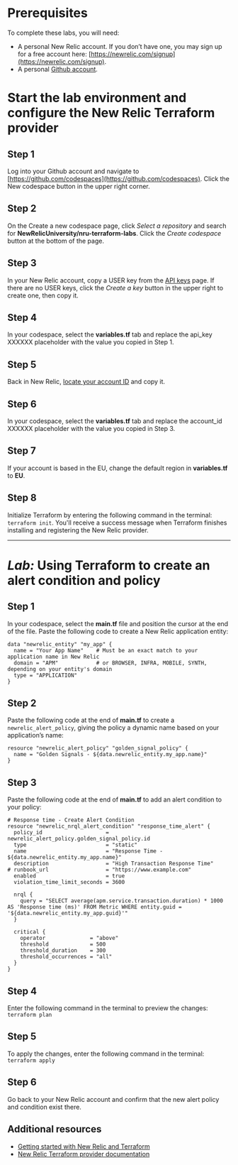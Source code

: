 # Prerequisites

To complete these labs, you will need: 
- A personal New Relic account. If you don’t have one, you may sign up for a free account here: [https://newrelic.com/signup](https://newrelic.com/signup). 
- A personal [Github account](https://github.com).

# Start the lab environment and configure the New Relic Terraform provider

## Step 1
Log into your Github account and navigate to [https://github.com/codespaces](https://github.com/codespaces). Click the New codespace button in the upper right corner.

## Step 2
On the Create a new codespace page, click _Select a repository_ and search for **NewRelicUniversity/nru-terraform-labs**. Click the _Create codespace_ button at the bottom of the page.

## Step 3
In your New Relic account, copy a USER key from the [API keys](https://one.newrelic.com/launcher/api-keys-ui.api-keys-launcher) page. If there are no USER keys, click the _Create a key_ button in the upper right to create one, then copy it.

## Step 4
In your codespace, select the **variables.tf** tab and replace the api_key XXXXXX placeholder with the value you copied in Step 1.

## Step 5
Back in New Relic, [locate your account ID](https://docs.newrelic.com/docs/accounts/accounts-billing/account-structure/account-id/) and copy it.

## Step 6
In your codespace, select the **variables.tf** tab and replace the account_id XXXXXX placeholder with the value you copied in Step 3.

## Step 7
If your account is based in the EU, change the default region in **variables.tf** to **EU**.

## Step 8
Initialize Terraform by entering the following command in the terminal: `terraform init`. You'll receive a success message when Terraform finishes installing and registering the New Relic provider.

---

# _Lab:_ Using Terraform to create an alert condition and policy

## Step 1
In your codespace, select the **main.tf** file and position the cursor at the end of the file. Paste the following code to create a New Relic application entity:
```
data "newrelic_entity" "my_app" {
  name = "Your App Name"    # Must be an exact match to your application name in New Relic
  domain = "APM"            # or BROWSER, INFRA, MOBILE, SYNTH, depending on your entity's domain
  type = "APPLICATION"
}
```

## Step 2
Paste the following code at the end of **main.tf** to create a `newrelic_alert_policy`, giving the policy a dynamic name based on your application’s name:
```
resource "newrelic_alert_policy" "golden_signal_policy" {
  name = "Golden Signals - ${data.newrelic_entity.my_app.name}"
}
```

## Step 3
Paste the following code at the end of **main.tf** to add an alert condition to your policy:
```
# Response time - Create Alert Condition
resource "newrelic_nrql_alert_condition" "response_time_alert" {
  policy_id                    = newrelic_alert_policy.golden_signal_policy.id
  type                         = "static"
  name                         = "Response Time - ${data.newrelic_entity.my_app.name}"
  description                  = "High Transaction Response Time"
# runbook_url                  = "https://www.example.com"
  enabled                      = true
  violation_time_limit_seconds = 3600

  nrql {
    query = "SELECT average(apm.service.transaction.duration) * 1000 AS 'Response time (ms)' FROM Metric WHERE entity.guid = '${data.newrelic_entity.my_app.guid}'"
  }

  critical {
    operator              = "above"
    threshold             = 500
    threshold_duration    = 300
    threshold_occurrences = "all"
  }
}
```

## Step 4
Enter the following command in the terminal to preview the changes: `terraform plan`

## Step 5
To apply the changes, enter the following command in the terminal: `terraform apply`

## Step 6
Go back to your New Relic account and confirm that the new alert policy and condition exist there.

## Additional resources
- [Getting started with New Relic and Terraform](https://docs.newrelic.com/docs/more-integrations/terraform/terraform-intro/)
- [New Relic Terraform provider documentation](https://registry.terraform.io/providers/newrelic/newrelic/latest/docs)
